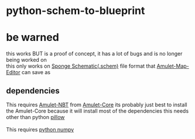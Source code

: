 # python-schem-to-blueprint

# be warned
this works BUT is a proof of concept, it has a lot of bugs and is no longer being worked on<br>
this only works on [Sponge Schematic(.schem)](https://github.com/SpongePowered/Schematic-Specification) file format that [Amulet-Map-Editor](https://github.com/Amulet-Team/Amulet-Map-Editor) can save as

## dependencies
This requires [Amulet-NBT](https://github.com/Amulet-Team/Amulet-NBT) from [Amulet-Core](https://github.com/Amulet-Team/Amulet-Core) its probably just best to install the Amulet-Core because it will install most of the dependencies this needs other than python [pillow](https://pypi.org/project/Pillow/)<br><br>
This requires [python numpy](https://numpy.org/)
